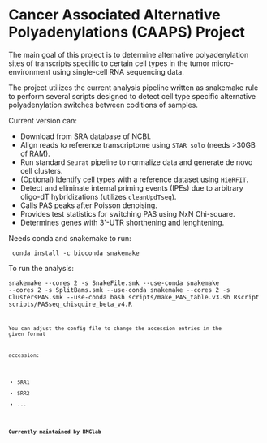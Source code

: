 # Cancer Associated Alternative Polyadenylations (CAAPS) Project

The main goal of this project is to determine alternative polyadenylation sites of transcripts specific to certain cell types in the tumor micro-environment using single-cell RNA sequencing data.

The project utilizes the current analysis pipeline written as snakemake rule to perform several scripts designed to detect cell type specific alternative polyadenylation switches between coditions of samples.

Current version can:

- Download from SRA database of NCBI.
- Align reads to reference transcriptome using `STAR solo` (needs >30GB of RAM).
- Run standard `Seurat` pipeline to normalize data and generate de novo cell clusters.
- (Optional) Identify cell types with a reference dataset using `HieRFIT`.
- Detect and eliminate internal priming events (IPEs) due to arbitrary oligo-dT hybridizations (utilizes `cleanUpdTseq`).
- Calls PAS peaks after Poisson denoising.
- Provides test statistics for switching PAS using NxN Chi-square.
- Determines genes with 3'-UTR shorthening and lenghtening. 


Needs conda and snakemake to run:

<code> conda install -c bioconda snakemake </code>

To run the analysis:

<code>snakemake --cores 2 -s SnakeFile.smk --use-conda 
snakemake --cores 2 -s SplitBams.smk --use-conda 
snakemake --cores 2 -s ClustersPAS.smk --use-conda 
bash scripts/make_PAS_table.v3.sh
Rscript scripts/PASseq_chisquire_beta_v4.R <code>


You can adjust the config file to change the accession entries in the given format

accession:
- SRR1
- SRR2
- ...



__Currently maintained by BMGlab__
